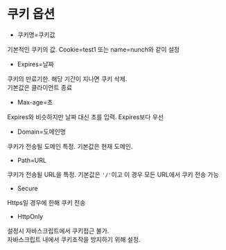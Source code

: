 # 쿠키 옵션

* 쿠키명=쿠키값 

기본적인 쿠키의 값. Cookie=test1 또는 name=nunch와 같이 설정

* Expires=날짜

쿠키의 만료기한. 해당 기간이 지나면 쿠키 삭제.  
기본값은 클라이언트 종료

* Max-age=초

Expires와 비슷하지만 날짜 대신 초를 입력. Expires보다 우선

* Domain=도메인명

쿠키가 전송될 도메인 특정. 기본값은 현재 도메인.

* Path=URL

쿠키가 전송될 URL을 특정. 기본값은 `'/'`이고 이 경우 모든 URL에서 쿠키 전송 가능

* Secure
  
Https일 경우에 한해 쿠키 전송

* HttpOnly

설정시 자바스크립트에서 쿠키접근 불가.  
자바스크립트 내에서 쿠키조작을 방지하기 위해 설정.

